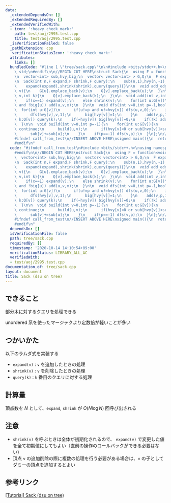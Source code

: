 ```yaml
---
data:
  _extendedDependsOn: []
  _extendedRequiredBy: []
  _extendedVerifiedWith:
  - icon: ':heavy_check_mark:'
    path: test/aoj/2995.test.cpp
    title: test/aoj/2995.test.cpp
  _isVerificationFailed: false
  _pathExtension: cpp
  _verificationStatusIcon: ':heavy_check_mark:'
  attributes:
    links: []
  bundledCode: "#line 1 \"tree/sack.cpp\"\n\n#include <bits/stdc++.h>\nusing namespace\
    \ std;\n#endif\n\n//BEGIN CUT HERE\nstruct Sack{\n  using F = function<void(int)>;\n\
    \n  vector<int> sub,hvy,big;\n  vector< vector<int> > G,Q;\n  F expand,shrink,query;\n\
    \n  Sack(int n,F expand,F shrink,F query):\n    sub(n,1),hvy(n,-1),big(n,0),G(n),Q(n),\n\
    \    expand(expand),shrink(shrink),query(query){}\n\n  void add_edge(int u,int\
    \ v){\n    G[u].emplace_back(v);\n    G[v].emplace_back(u);\n  }\n\n  void add_query(int\
    \ v,int k){\n    Q[v].emplace_back(k);\n  }\n\n  void add(int v,int p,int x){\n\
    \    if(x==1) expand(v);\n    else shrink(v);\n    for(int u:G[v])\n      if(u!=p\
    \ and !big[u]) add(u,v,x);\n  }\n\n  void dfs(int v=0,int p=-1,bool k=0){\n  \
    \  for(int u:G[v])\n      if(u!=p and u!=hvy[v]) dfs(u,v,0);\n    if(~hvy[v]){\n\
    \      dfs(hvy[v],v,1);\n      big[hvy[v]]=1;\n    }\n    add(v,p,1);\n    for(int\
    \ k:Q[v]) query(k);\n    if(~hvy[v]) big[hvy[v]]=0;\n    if(!k) add(v,p,0);\n\
    \  }\n\n  void build(int v=0,int p=-1){\n    for(int u:G[v]){\n      if(u==p)\
    \ continue;\n      build(u,v);\n      if(hvy[v]<0 or sub[hvy[v]]<sub[u]) hvy[v]=u;\n\
    \      sub[v]+=sub[u];\n    }\n    if(p==-1) dfs(v,p);\n  }\n};\n//END CUT HERE\n\
    #ifndef call_from_test\n//INSERT ABOVE HERE\nsigned main(){\n  return 0;\n}\n\
    #endif\n"
  code: "#ifndef call_from_test\n#include <bits/stdc++.h>\nusing namespace std;\n\
    #endif\n\n//BEGIN CUT HERE\nstruct Sack{\n  using F = function<void(int)>;\n\n\
    \  vector<int> sub,hvy,big;\n  vector< vector<int> > G,Q;\n  F expand,shrink,query;\n\
    \n  Sack(int n,F expand,F shrink,F query):\n    sub(n,1),hvy(n,-1),big(n,0),G(n),Q(n),\n\
    \    expand(expand),shrink(shrink),query(query){}\n\n  void add_edge(int u,int\
    \ v){\n    G[u].emplace_back(v);\n    G[v].emplace_back(u);\n  }\n\n  void add_query(int\
    \ v,int k){\n    Q[v].emplace_back(k);\n  }\n\n  void add(int v,int p,int x){\n\
    \    if(x==1) expand(v);\n    else shrink(v);\n    for(int u:G[v])\n      if(u!=p\
    \ and !big[u]) add(u,v,x);\n  }\n\n  void dfs(int v=0,int p=-1,bool k=0){\n  \
    \  for(int u:G[v])\n      if(u!=p and u!=hvy[v]) dfs(u,v,0);\n    if(~hvy[v]){\n\
    \      dfs(hvy[v],v,1);\n      big[hvy[v]]=1;\n    }\n    add(v,p,1);\n    for(int\
    \ k:Q[v]) query(k);\n    if(~hvy[v]) big[hvy[v]]=0;\n    if(!k) add(v,p,0);\n\
    \  }\n\n  void build(int v=0,int p=-1){\n    for(int u:G[v]){\n      if(u==p)\
    \ continue;\n      build(u,v);\n      if(hvy[v]<0 or sub[hvy[v]]<sub[u]) hvy[v]=u;\n\
    \      sub[v]+=sub[u];\n    }\n    if(p==-1) dfs(v,p);\n  }\n};\n//END CUT HERE\n\
    #ifndef call_from_test\n//INSERT ABOVE HERE\nsigned main(){\n  return 0;\n}\n\
    #endif\n"
  dependsOn: []
  isVerificationFile: false
  path: tree/sack.cpp
  requiredBy: []
  timestamp: '2020-10-14 14:10:54+09:00'
  verificationStatus: LIBRARY_ALL_AC
  verifiedWith:
  - test/aoj/2995.test.cpp
documentation_of: tree/sack.cpp
layout: document
title: Sack (dsu on tree)
---
```


## できること
部分木に対するクエリを処理できる

unordered 系を使ったマージテクより定数倍が軽いことが多い

## つかいかた
以下のラムダ式を実装する
- `expand(v)` : `v` を追加したときの処理
- `shrink(v)` : `v` を削除したときの処理
- `query(k)` : `k` 番目のクエリに対する処理

## 計算量
頂点数を $N$ として、`expand`, `shrink` が $O(N \log N)$ 回呼び出される

## 注意
- `shrink(v)` を呼ぶときは全体が初期化されるので、 `expand(v)` で変更した値を全て初期値にしてもよい（直前の操作のロールバックができる必要はない）
- 頂点 `v` の追加削除の際に複数の処理を行う必要がある場合は、`v` の子としてダミーの頂点を追加するとよい


## 参考リンク
[[Tutorial] Sack (dsu on tree)](https://codeforces.com/blog/entry/44351)
